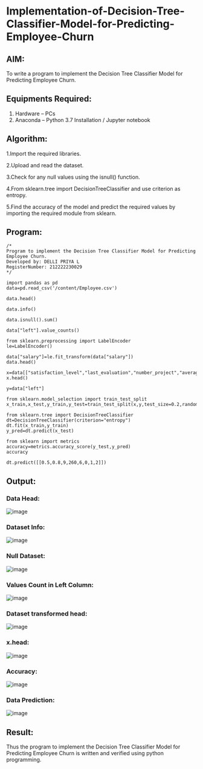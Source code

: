 # Implementation-of-Decision-Tree-Classifier-Model-for-Predicting-Employee-Churn

## AIM:
To write a program to implement the Decision Tree Classifier Model for Predicting Employee Churn.

## Equipments Required:
1. Hardware – PCs
2. Anaconda – Python 3.7 Installation / Jupyter notebook

## Algorithm:
1.Import the required libraries.

2.Upload and read the dataset.

3.Check for any null values using the isnull() function.

4.From sklearn.tree import DecisionTreeClassifier and use criterion as entropy.

5.Find the accuracy of the model and predict the required values by importing the required module from sklearn. 

## Program:
```
/*
Program to implement the Decision Tree Classifier Model for Predicting Employee Churn.
Developed by: DELLI PRIYA L
RegisterNumber: 212222230029
*/

import pandas as pd
data=pd.read_csv('/content/Employee.csv')

data.head()

data.info()

data.isnull().sum()

data["left"].value_counts()

from sklearn.preprocessing import LabelEncoder
le=LabelEncoder()

data["salary"]=le.fit_transform(data["salary"])
data.head()

x=data[["satisfaction_level","last_evaluation","number_project","average_montly_hours","time_spend_company","Work_accident","promotion_last_5years","salary"]]
x.head()

y=data["left"]

from sklearn.model_selection import train_test_split
x_train,x_test,y_train,y_test=train_test_split(x,y,test_size=0.2,random_state=100)

from sklearn.tree import DecisionTreeClassifier
dt=DecisionTreeClassifier(criterion="entropy")
dt.fit(x_train,y_train)
y_pred=dt.predict(x_test)

from sklearn import metrics
accuracy=metrics.accuracy_score(y_test,y_pred)
accuracy

dt.predict([[0.5,0.8,9,260,6,0,1,2]])
```

## Output:

### Data Head:
![image](https://github.com/Priya-Loganathan/Implementation-of-Decision-Tree-Classifier-Model-for-Predicting-Employee-Churn/assets/121166075/eb6f8b57-3c5f-41bd-9221-f77c4c997b9e)
### Dataset Info:
![image](https://github.com/Priya-Loganathan/Implementation-of-Decision-Tree-Classifier-Model-for-Predicting-Employee-Churn/assets/121166075/73090ea7-f064-4917-b035-b6f529bb5f34)
### Null Dataset:
![image](https://github.com/Priya-Loganathan/Implementation-of-Decision-Tree-Classifier-Model-for-Predicting-Employee-Churn/assets/121166075/e5c08043-7e42-457e-9fde-8590fa82053e)
###  Values Count in Left Column:
![image](https://github.com/Priya-Loganathan/Implementation-of-Decision-Tree-Classifier-Model-for-Predicting-Employee-Churn/assets/121166075/dd732811-bcff-4f5c-a950-3cf453e6b953)
### Dataset transformed head:
![image](https://github.com/Priya-Loganathan/Implementation-of-Decision-Tree-Classifier-Model-for-Predicting-Employee-Churn/assets/121166075/8e5e6127-f7bb-4ddf-9689-a20d23299bff)
### x.head:
![image](https://github.com/Priya-Loganathan/Implementation-of-Decision-Tree-Classifier-Model-for-Predicting-Employee-Churn/assets/121166075/465b1d28-f520-4ced-9455-0a591ef002b3)
### Accuracy:
![image](https://github.com/Priya-Loganathan/Implementation-of-Decision-Tree-Classifier-Model-for-Predicting-Employee-Churn/assets/121166075/f0077a3d-04f9-405a-9857-e7ce14e4c356)
### Data Prediction:
![image](https://github.com/Priya-Loganathan/Implementation-of-Decision-Tree-Classifier-Model-for-Predicting-Employee-Churn/assets/121166075/4f4f4796-9fbd-48f8-95b7-3805e110c1fd)

## Result:
Thus the program to implement the  Decision Tree Classifier Model for Predicting Employee Churn is written and verified using python programming.
